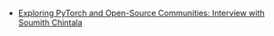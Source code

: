 - [Exploring PyTorch and Open-Source Communities: Interview with Soumith Chintala](https://youtu.be/2wprKvXnErE)
